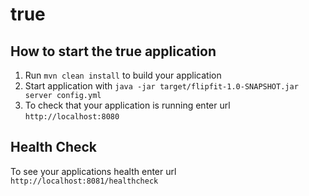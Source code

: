 # true

How to start the true application
---

1. Run `mvn clean install` to build your application
1. Start application with `java -jar target/flipfit-1.0-SNAPSHOT.jar server config.yml`
1. To check that your application is running enter url `http://localhost:8080`

Health Check
---

To see your applications health enter url `http://localhost:8081/healthcheck`
